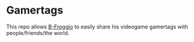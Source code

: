 # Gamertags

This repo allows [B-Froggio](https://bfroggio.com) to easily share his videogame gamertags with people/friends/the world.
